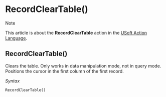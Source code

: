 # RecordClearTable()



> [!NOTE]
> This article is about the **RecordClearTable** action in the [USoft Action Language](/docs/Task%20flow/Action%20Language%20reference/USoft%20Action%20Language.md).

## **RecordClearTable()**

Clears the table. Only works in data manipulation mode, not in query mode. Positions the cursor in the first column of the first record.

*Syntax*

```
RecordClearTable()
```

 